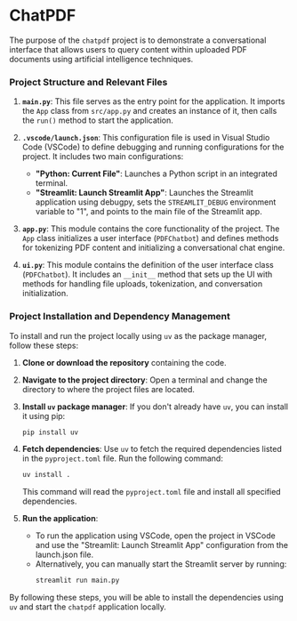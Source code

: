 # ChatPDF
The purpose of the `chatpdf` project is to demonstrate a conversational interface that allows users to query content within uploaded PDF documents using artificial intelligence techniques.

### Project Structure and Relevant Files

1. **`main.py`**: This file serves as the entry point for the application. It imports the `App` class from `src/app.py` and creates an instance of it, then calls the `run()` method to start the application.

2. **`.vscode/launch.json`**: This configuration file is used in Visual Studio Code (VSCode) to define debugging and running configurations for the project. It includes two main configurations:
   - **"Python: Current File"**: Launches a Python script in an integrated terminal.
   - **"Streamlit: Launch Streamlit App"**: Launches the Streamlit application using debugpy, sets the `STREAMLIT_DEBUG` environment variable to "1", and points to the main file of the Streamlit app.

3. **`app.py`**: This module contains the core functionality of the project. The `App` class initializes a user interface (`PDFChatbot`) and defines methods for tokenizing PDF content and initializing a conversational chat engine.

4. **`ui.py`**: This module contains the definition of the user interface class (`PDFChatbot`). It includes an `__init__` method that sets up the UI with methods for handling file uploads, tokenization, and conversation initialization.

### Project Installation and Dependency Management

To install and run the project locally using `uv` as the package manager, follow these steps:

1. **Clone or download the repository** containing the code.
   
2. **Navigate to the project directory**: Open a terminal and change the directory to where the project files are located.

3. **Install `uv` package manager**: If you don't already have `uv`, you can install it using pip:
   ```bash
   pip install uv
   ```

4. **Fetch dependencies**: Use `uv` to fetch the required dependencies listed in the `pyproject.toml` file. Run the following command:
   ```bash
   uv install .
   ```
   This command will read the `pyproject.toml` file and install all specified dependencies.

5. **Run the application**:
   - To run the application using VSCode, open the project in VSCode and use the "Streamlit: Launch Streamlit App" configuration from the launch.json file.
   - Alternatively, you can manually start the Streamlit server by running:
     ```bash
     streamlit run main.py
     ```

By following these steps, you will be able to install the dependencies using `uv` and start the `chatpdf` application locally.